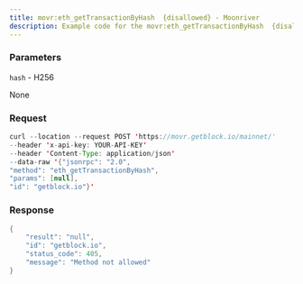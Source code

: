```yaml
---
title: movr:eth_getTransactionByHash  {disallowed} - Moonriver
description: Example code for the movr:eth_getTransactionByHash  {disallowed} json-rpc method. Сomplete guide on how to use movr:eth_getTransactionByHash  {disallowed} json-rpc in GetBlock.io Web3 documentation.
---
```


### Parameters


`hash` - H256

None

### Request

``` java
curl --location --request POST 'https://movr.getblock.io/mainnet/' 
--header 'x-api-key: YOUR-API-KEY' 
--header 'Content-Type: application/json' 
--data-raw '{"jsonrpc": "2.0",
"method": "eth_getTransactionByHash",
"params": [null],
"id": "getblock.io"}'
```

###  Response

``` java
{
    "result": "null",
    "id": "getblock.io",
    "status_code": 405,
    "message": "Method not allowed"
}
```

